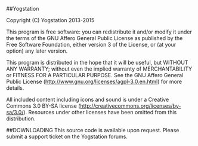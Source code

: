##Yogstation

Copyright (C) Yogstation 2013-2015

This program is free software: you can redistribute it and/or modify
it under the terms of the GNU Affero General Public License as
published by the Free Software Foundation, either version 3 of the
License, or (at your option) any later version.

This program is distributed in the hope that it will be useful,
but WITHOUT ANY WARRANTY; without even the implied warranty of
MERCHANTABILITY or FITNESS FOR A PARTICULAR PURPOSE.  See the
GNU Affero General Public License (http://www.gnu.org/licenses/agpl-3.0.en.html)
for more details.

All included content including icons and sound is under a Creative Commons 3.0 BY-SA
license (http://creativecommons.org/licenses/by-sa/3.0/). 
Resources under other licenses have been omitted from this distribution.

##DOWNLOADING
This source code is available upon request. Please submit a support ticket on the Yogstation forums.



